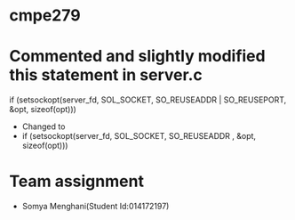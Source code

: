 # cmpe279

# Commented and slightly modified this statement in server.c
if (setsockopt(server_fd, SOL_SOCKET, SO_REUSEADDR | SO_REUSEPORT, &opt, sizeof(opt)))
 - Changed to
 - if (setsockopt(server_fd, SOL_SOCKET, SO_REUSEADDR , &opt, sizeof(opt)))
 
 # Team assignment
 - Somya Menghani(Student Id:014172197)
